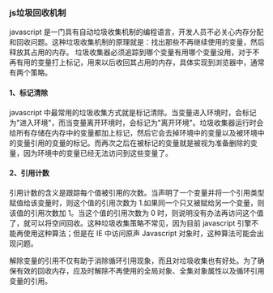 ### js垃圾回收机制

javascript 是一门具有自动垃圾收集机制的编程语言，开发人员不必关心内存分配和回收问题。这种垃圾收集机制的原理就是：找出那些不再继续使用的变量，然后释放其占用的内存。
垃圾收集器必须追踪到哪个变量有用哪个变量没用，对于不再有用的变量打上标记，用来以后收回其占用的内存，具体实现到浏览器中，通常有两个策略。

#### 1、标记清除

javascript 中最常用的垃圾收集方式就是标记清除。当变量进入环境时，会标记为"进入环境"，而当变量离开环境时，会标记为"离开环境"。垃圾收集器运行时会给所有存储在内存中的变量都加上标记，然后它会去掉环境中的变量以及被环境中的变量引用的变量的标记。而再次之后在被标记的变量就是被视为准备删除的变量，因为环境中的变量已经无法访问到这些变量了。

#### 2、引用计数

引用计数的含义是跟踪每个值被引用的次数。当声明了一个变量并将一个引用类型赋值给该变量时，则这个值的引用次数为 1.如果同一个只又被赋给另一个变量，则该值的引用次数加 1。当这个值的引用次数为 0 时，则说明没有办法再访问这个值了，就可以将空间回收。这种垃圾收集策略不常见，因为目前 javascript 引擎不能再使用这种算法；但是在 IE 中访问原声 Javascript 对象时，这种算法可能会出现问题。

解除变量的引用不仅有助于消除循环引用现象，而且对垃圾收集也有好处。为了确保有效的回收内存，应及时解除不再使用的全局对象、全集对象属性以及循环引用变量的引用。
